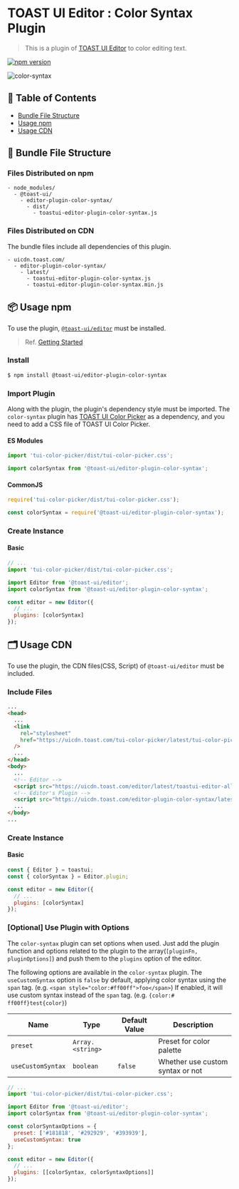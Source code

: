 # TOAST UI Editor : Color Syntax Plugin

> This is a plugin of [TOAST UI Editor](https://github.com/nhn/tui.editor/tree/master/apps/editor) to color editing text.

[![npm version](https://img.shields.io/npm/v/@toast-ui/editor-plugin-color-syntax.svg)](https://www.npmjs.com/package/@toast-ui/editor-plugin-color-syntax)

![color-syntax](https://user-images.githubusercontent.com/18183560/76829634-f4b9ed80-6866-11ea-8fae-04572aa2f9c7.png)

## 🚩 Table of Contents

- [Bundle File Structure](#-bundle-file-structure)
- [Usage npm](#-usage-npm)
- [Usage CDN](#-usage-cdn)

## 📁 Bundle File Structure

### Files Distributed on npm

```
- node_modules/
  - @toast-ui/
    - editor-plugin-color-syntax/
      - dist/
        - toastui-editor-plugin-color-syntax.js
```

### Files Distributed on CDN

The bundle files include all dependencies of this plugin.

```
- uicdn.toast.com/
  - editor-plugin-color-syntax/
    - latest/
      - toastui-editor-plugin-color-syntax.js
      - toastui-editor-plugin-color-syntax.min.js
```

## 📦 Usage npm

To use the plugin, [`@toast-ui/editor`](https://github.com/nhn/tui.editor/tree/master/apps/editor) must be installed.

> Ref. [Getting Started](https://github.com/nhn/tui.editor/blob/master/apps/editor/docs/getting-started.md)

### Install

```sh
$ npm install @toast-ui/editor-plugin-color-syntax
```

### Import Plugin

Along with the plugin, the plugin's dependency style must be imported. The `color-syntax` plugin has [TOAST UI Color Picker](https://github.com/nhn/tui.color-picker) as a dependency, and you need to add a CSS file of TOAST UI Color Picker.

#### ES Modules

```js
import 'tui-color-picker/dist/tui-color-picker.css';

import colorSyntax from '@toast-ui/editor-plugin-color-syntax';
```

#### CommonJS

```js
require('tui-color-picker/dist/tui-color-picker.css');

const colorSyntax = require('@toast-ui/editor-plugin-color-syntax');
```

### Create Instance

#### Basic

```js
// ...
import 'tui-color-picker/dist/tui-color-picker.css';

import Editor from '@toast-ui/editor';
import colorSyntax from '@toast-ui/editor-plugin-color-syntax';

const editor = new Editor({
  // ...
  plugins: [colorSyntax]
});
```

## 🗂 Usage CDN

To use the plugin, the CDN files(CSS, Script) of `@toast-ui/editor` must be included.

### Include Files

```html
...
<head>
  ...
  <link
    rel="stylesheet"
    href="https://uicdn.toast.com/tui-color-picker/latest/tui-color-picker.min.css"
  />
  ...
</head>
<body>
  ...
  <!-- Editor -->
  <script src="https://uicdn.toast.com/editor/latest/toastui-editor-all.min.js"></script>
  <!-- Editor's Plugin -->
  <script src="https://uicdn.toast.com/editor-plugin-color-syntax/latest/toastui-editor-plugin-color-syntax.min.js"></script>
  ...
</body>
...
```

### Create Instance

#### Basic

```js
const { Editor } = toastui;
const { colorSyntax } = Editor.plugin;

const editor = new Editor({
  // ...
  plugins: [colorSyntax]
});
```

### [Optional] Use Plugin with Options

The `color-syntax` plugin can set options when used. Just add the plugin function and options related to the plugin to the array(`[pluginFn, pluginOptions]`) and push them to the `plugins` option of the editor.

The following options are available in the `color-syntax` plugin.
The `useCustomSyntax` option is `false` by default, applying color syntax using the `span` tag. (e.g. `<span style="color:#ff00ff">foo</span>`) If enabled, it will use custom syntax instead of the `span` tag. (e.g. `{color:# ff00ff}test{color}`)

| Name              | Type             | Default Value | Description                      |
| ----------------- | ---------------- | ------------- | -------------------------------- |
| `preset`          | `Array.<string>` |               | Preset for color palette         |
| `useCustomSyntax` | `boolean`        | `false`       | Whether use custom syntax or not |

```js
// ...
import 'tui-color-picker/dist/tui-color-picker.css';

import Editor from '@toast-ui/editor';
import colorSyntax from '@toast-ui/editor-plugin-color-syntax';

const colorSyntaxOptions = {
  preset: ['#181818', '#292929', '#393939'],
  useCustomSyntax: true
};

const editor = new Editor({
  // ...
  plugins: [[colorSyntax, colorSyntaxOptions]]
});
```
